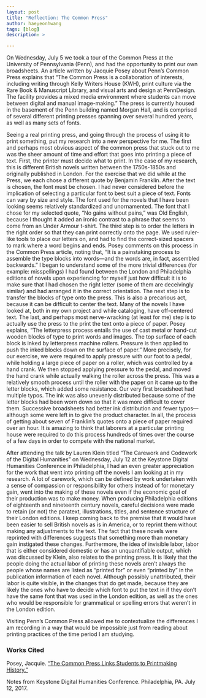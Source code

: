 ```yaml
---
layout: post
title: "Reflection: The Common Press"
author: haeyeonhwang
tags: [blog]
description: >

---
```


On Wednesday, July 5 we took a tour of the Common Press at the University of Pennsylvania (Penn), and had the opportunity to print our own broadsheets. An article written by Jacquie Posey about Penn’s Common Press explains that “The Common Press is a collaboration of interests, including writing through Kelly Writers House (KWH), print culture via the Rare Book & Manuscript Library, and visual arts and design at PennDesign. The facility provides a mixed media environment where students can move between digital and manual image-making.” The press is currently housed in the basement of the Penn building named Morgan Hall, and is comprised of several different printing presses spanning over several hundred years, as well as many sets of fonts.

Seeing a real printing press, and going through the process of using it to print something, put my research into a new perspective for me. The first and perhaps most obvious aspect of the common press that stuck out to me was the sheer amount of time and effort that goes into printing a piece of text. First, the printer must decide what to print. In the case of my research, this is different British novels written between the 1750s-1850s and originally published in London. For the exercise that we did while at the Press, we each chose a different quote by Benjamin Franklin. After the text is chosen, the font must be chosen. I had never considered before the implication of selecting a particular font to best suit a piece of text. Fonts can vary by size and style. The font used for the novels that I have been looking seems relatively standardized and unornamented. The font that I chose for my selected quote, “No gains without pains,” was Old English, because I thought it added an ironic contrast to a phrase that seems to come from an Under Armour t-shirt. The third step is to order the letters in the right order so that they can print correctly onto the page. We used ruler-like tools to place our letters on, and had to find the correct-sized spacers to mark where a word begins and ends. Posey comments on this process in the Common Press article, noting that, “It is a painstaking process to assemble the type blocks into words—and the words are, in fact, assembled backwards.” I began to understand some of the more trivial differences (for example: misspellings) I had found between the London and Philadelphia editions of novels upon experiencing for myself just how difficult it is to make sure that I had chosen the right letter (some of them are deceivingly similar) and had arranged it in the correct orientation. The next step is to transfer the blocks of type onto the press. This is also a precarious act, because it can be difficult to center the text. Many of the novels I have looked at, both in my own project and while cataloging, have off-centered text. The last, and perhaps most nerve-wracking (at least for me) step is to actually use the press to the print the text onto a piece of paper. Posey explains, “The letterpress process entails the use of cast metal or hand-cut wooden blocks of type to print words and images. The top surface of each block is inked by letterpress machine rollers. Pressure is then applied to push the inked blocks down on the surface of paper.” More precisely, for our exercise, we were required to apply pressure with our foot to a pedal, while holding a large piece of paper on a roller, which was controlled by a hand crank. We then stopped applying pressure to the pedal, and moved the hand crank while actually walking the roller across the press. This was a relatively smooth process until the roller with the paper on it came up to the letter blocks, which added some resistance. Our very first broadsheet had multiple typos. The ink was also unevenly distributed because some of the letter blocks had been worn down so that it was more difficult to cover them. Successive broadsheets had better ink distribution and fewer typos—although some were left in to give the product character. In all, the process of getting about seven of Franklin’s quotes onto a piece of paper required over an hour. It is amazing to think that laborers at a particular printing house were required to do this process hundreds of times over the course of a few days in order to compete with the national market.

After attending the talk by Lauren Klein titled “The Carework and Codework of the Digital Humanities” on Wednesday, July 12 at the Keystone Digital Humanities Conference in Philadelphia, I had an even greater appreciation for the work that went into printing off the novels I am looking at in my research. A lot of carework, which can be defined by work undertaken with a sense of compassion or responsibility for others instead of for monetary gain, went into the making of these novels even if the economic goal of their production was to make money. When producing Philadelphia editions of eighteenth and nineteenth century novels, careful decisions were made to retain (or not) the paratext, illustrations, titles, and sentence structure of their London editions. I keep coming back to the premise that it would have been easier to sell British novels as is in America, or to reprint them without making any adjustments to the text. The fact that these novels were reprinted with differences suggests that something more than monetary gain instigated these changes. Furthermore, the idea of invisible labor, labor that is either considered domestic or has an unquantifiable output, which was discussed by Klein, also relates to the printing press. It is likely that the people doing the actual labor of printing these novels aren’t always the people whose names are listed as “printed for” or even “printed by” in the publication information of each novel. Although possibly unattributed, their labor is quite visible, in the changes that do get made, because they are likely the ones who have to decide which font to put the text in if they don’t have the same font that was used in the London edition, as well as the ones who would be responsible for grammatical or spelling errors that weren’t in the London edition.

Visiting Penn’s Common Press allowed me to contextualize the differences I am recording in a way that would be impossible just from reading about printing practices of the time period I am studying.

### Works Cited

Posey, Jacquie. [“The Common Press Links Students to Printmaking History.”](http://www.upenn.edu/spotlights/common-press-links-students-printmaking-history)

Notes from Keystone Digital Humanities Conference. Philadelphia, PA. July 12, 2017.
